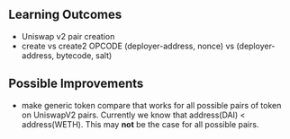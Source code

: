 ## Learning Outcomes
* Uniswap v2 pair creation
* create vs create2 OPCODE (deployer-address, nonce) vs (deployer-address, bytecode, salt)

## Possible Improvements
* make generic token compare that works for all possible pairs of token on UniswapV2 pairs.
  Currently we know that address(DAI) < address(WETH). This may **not** be the case for all
  possible pairs.